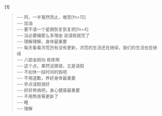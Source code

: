 
[1] 
>--- 阿，一半戛然而止，难受[fn=12]<br>
>--- 加油<br>
>--- 要不请一个星期恢复恢复把[fn=4]<br>
>--- 没必要编那么多理由 说请假就完了<br>
>--- 理解理解，身体最重要<br>
>--- 每天看看洪荒历有没有更新，洪荒的生活还在继续，我们的生活也在继续<br>
>--- 八部金刚功 练练啊<br>
>--- 这个点，果然没猜错，又是请假<br>
>--- 不如休一段时间的假吧<br>
>--- 不用道歉，养好身体最重要<br>
>--- 早点请假很好<br>
>--- 好好养病吧，身心健康最重要<br>
>--- 不用熬夜等更新了<br>
>--- 睡<br>
>--- 理解<br>
